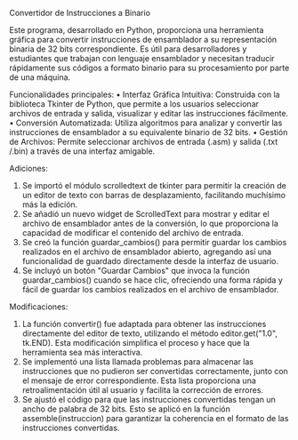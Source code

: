 Convertidor de Instrucciones a Binario

Este programa, desarrollado en Python, proporciona una herramienta gráfica para convertir instrucciones de ensamblador a su 
representación binaria de 32 bits correspondiente. Es útil para desarrolladores y estudiantes que trabajan con lenguaje 
ensamblador y necesitan traducir rápidamente sus códigos a formato binario para su procesamiento por parte de una máquina.

Funcionalidades principales:
•	Interfaz Gráfica Intuitiva: Construida con la biblioteca Tkinter de Python, que permite a los usuarios seleccionar archivos de entrada y salida, visualizar y editar las instrucciones fácilmente.
•	Conversión Automatizada: Utiliza algoritmos para analizar y convertir las instrucciones de ensamblador a su equivalente binario de 32 bits. 
•	Gestión de Archivos: Permite seleccionar archivos de entrada (.asm) y salida (.txt /.bin) a través de una interfaz amigable.

Adiciones:
1.	Se importó el módulo scrolledtext de tkinter para permitir la creación de un editor de texto con barras de desplazamiento, facilitando muchísimo más la edición.
2.	Se añadió un nuevo widget de ScrolledText para mostrar y editar el archivo de ensamblador antes de la conversión, lo que proporciona la capacidad de modificar el contenido del archivo de entrada.
3.	Se creó la función guardar_cambios() para permitir guardar los cambios realizados en el archivo de ensamblador abierto, agregando así una funcionalidad de guardado directamente desde la interfaz de usuario.
4.	Se incluyó un botón "Guardar Cambios" que invoca la función guardar_cambios() cuando se hace clic, ofreciendo una forma rápida y fácil de guardar los cambios realizados en el archivo de ensamblador.

Modificaciones:
1.	La función convertir() fue adaptada para obtener las instrucciones directamente del editor de texto, utilizando el método editor.get("1.0", tk.END).
Esta modificación simplifica el proceso y hace que la herramienta sea más interactiva.
2.	Se implementó una lista llamada problemas para almacenar las instrucciones que no pudieron ser convertidas correctamente, junto con el mensaje de error correspondiente. 
Esta lista proporciona una retroalimentación útil al usuario y facilita la corrección de errores.
3.	Se ajustó el código para que las instrucciones convertidas tengan un ancho de palabra de 32 bits. Esto se aplicó en la función assemble(instruccion) 
para garantizar la coherencia en el formato de las instrucciones convertidas.
